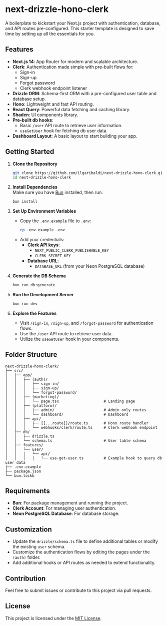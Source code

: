 
# next-drizzle-hono-clerk

A boilerplate to kickstart your Next.js project with authentication, database, and API routes pre-configured. This starter template is designed to save time by setting up all the essentials for you.

## Features

- **Next.js 14**: App Router for modern and scalable architecture.
- **Clerk**: Authentication made simple with pre-built flows for:
  - Sign-in
  - Sign-up
  - Forgot password
  - Clerk webhook endpoint listener
- **Drizzle ORM**: Schema-first ORM with a pre-configured user table and database setup.
- **Hono**: Lightweight and fast API routing.
- **React Query**: Powerful data fetching and caching library.
- **Shadcn**: UI components library.
- **Pre-built db hooks**:
  - Basic `/user` API route to retrieve user information.
  - `useGetUser` hook for fetching db user data.
- **Dashboard Layout**: A basic layout to start building your app.

## Getting Started

1. **Clone the Repository**  
   ```bash
   git clone https://github.com/ilgaribaldi/next-drizzle-hono-clerk.git
   cd next-drizzle-hono-clerk
   ```

2. **Install Dependencies**  
   Make sure you have [Bun](https://bun.sh) installed, then run:
   ```bash
   bun install
   ```

3. **Set Up Environment Variables**  
   - Copy the `.env.example` file to `.env`:
     ```bash
     cp .env.example .env
     ```
   - Add your credentials:
     - **Clerk API keys**:
       - `NEXT_PUBLIC_CLERK_PUBLISHABLE_KEY`
       - `CLERK_SECRET_KEY`
     - **Database URL**:
       - `DATABASE_URL` (from your Neon PostgreSQL database)

4. **Generate the DB Schema**  
   ```bash
   bun run db:generate
   ```

4. **Run the Development Server**  
   ```bash
   bun run dev
   ```

5. **Explore the Features**  
   - Visit `/sign-in`, `/sign-up`, and `/forgot-password` for authentication flows.
   - Use the `/user` API route to retrieve user data.
   - Utilize the `useGetUser` hook in your components.

## Folder Structure

```plaintext
next-drizzle-hono-clerk/
├── src/
│   ├── app/
│   │   ├── (auth)/
│   │   │   ├── sign-in/
│   │   │   ├── sign-up/
│   │   │   └── forgot-password/
│   │   ├── (marketing)/
│   │   │   └── page.tsx                    # Landing page
│   │   ├── (platform)/
│   │   │   ├── admin/                      # Admin only routes
│   │   │   └── dashboard/                  # Dashboard
│   │   ├── api/    
│   │   │   ├── [[...route]]/route.ts       # Hono route handler
│   │   │   └── webhooks/clerk/route.ts     # Clerk webhook endpoint
│   ├── db/
│   │   ├── drizzle.ts
│   │   └── schema.ts                       # User table schema
│   ├── features/
│   │   └── user/                           
│   │   │   └── api/
│   │   │   │   └── use-get-user.ts         # Example hook to query db user data
├── .env.example
├── package.json
└── bun.lockb
```

## Requirements

- **Bun**: For package management and running the project.
- **Clerk Account**: For managing user authentication.
- **Neon PostgreSQL Database**: For database storage.

## Customization

- Update the `drizzle/schema.ts` file to define additional tables or modify the existing `user` schema.
- Customize the authentication flows by editing the pages under the `(auth)` folder.
- Add additional hooks or API routes as needed to extend functionality.

## Contribution

Feel free to submit issues or contribute to this project via pull requests. 

## License

This project is licensed under the [MIT License](LICENSE).
